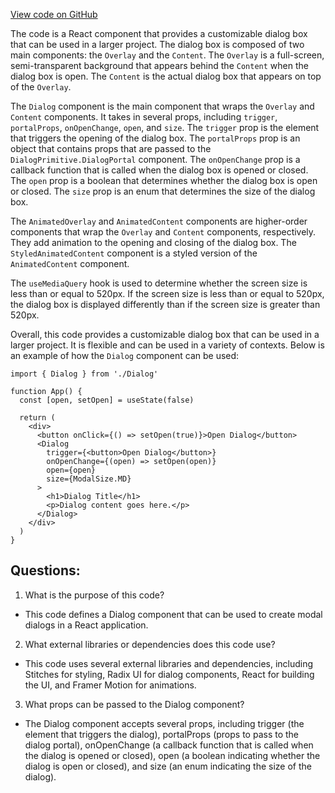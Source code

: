 [View code on GitHub](zoo-labs/zoo/blob/master/ui/src/primitives/Dialog.tsx)

The code is a React component that provides a customizable dialog box that can be used in a larger project. The dialog box is composed of two main components: the `Overlay` and the `Content`. The `Overlay` is a full-screen, semi-transparent background that appears behind the `Content` when the dialog box is open. The `Content` is the actual dialog box that appears on top of the `Overlay`. 

The `Dialog` component is the main component that wraps the `Overlay` and `Content` components. It takes in several props, including `trigger`, `portalProps`, `onOpenChange`, `open`, and `size`. The `trigger` prop is the element that triggers the opening of the dialog box. The `portalProps` prop is an object that contains props that are passed to the `DialogPrimitive.DialogPortal` component. The `onOpenChange` prop is a callback function that is called when the dialog box is opened or closed. The `open` prop is a boolean that determines whether the dialog box is open or closed. The `size` prop is an enum that determines the size of the dialog box. 

The `AnimatedOverlay` and `AnimatedContent` components are higher-order components that wrap the `Overlay` and `Content` components, respectively. They add animation to the opening and closing of the dialog box. The `StyledAnimatedContent` component is a styled version of the `AnimatedContent` component. 

The `useMediaQuery` hook is used to determine whether the screen size is less than or equal to 520px. If the screen size is less than or equal to 520px, the dialog box is displayed differently than if the screen size is greater than 520px. 

Overall, this code provides a customizable dialog box that can be used in a larger project. It is flexible and can be used in a variety of contexts. Below is an example of how the `Dialog` component can be used:

```
import { Dialog } from './Dialog'

function App() {
  const [open, setOpen] = useState(false)

  return (
    <div>
      <button onClick={() => setOpen(true)}>Open Dialog</button>
      <Dialog
        trigger={<button>Open Dialog</button>}
        onOpenChange={(open) => setOpen(open)}
        open={open}
        size={ModalSize.MD}
      >
        <h1>Dialog Title</h1>
        <p>Dialog content goes here.</p>
      </Dialog>
    </div>
  )
}
```
## Questions: 
 1. What is the purpose of this code?
- This code defines a Dialog component that can be used to create modal dialogs in a React application.

2. What external libraries or dependencies does this code use?
- This code uses several external libraries and dependencies, including Stitches for styling, Radix UI for dialog components, React for building the UI, and Framer Motion for animations.

3. What props can be passed to the Dialog component?
- The Dialog component accepts several props, including trigger (the element that triggers the dialog), portalProps (props to pass to the dialog portal), onOpenChange (a callback function that is called when the dialog is opened or closed), open (a boolean indicating whether the dialog is open or closed), and size (an enum indicating the size of the dialog).